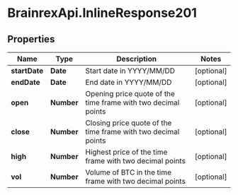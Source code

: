 # BrainrexApi.InlineResponse201

## Properties
Name | Type | Description | Notes
------------ | ------------- | ------------- | -------------
**startDate** | **Date** | Start date in YYYY/MM/DD | [optional] 
**endDate** | **Date** | End date in YYYY/MM/DD | [optional] 
**open** | **Number** | Opening price quote of the time frame with two decimal points | [optional] 
**close** | **Number** | Closing price quote of the time frame with two decimal points | [optional] 
**high** | **Number** | Highest price of the time frame with two decimal points | [optional] 
**vol** | **Number** | Volume of BTC in the time frame with two decimal points | [optional] 


